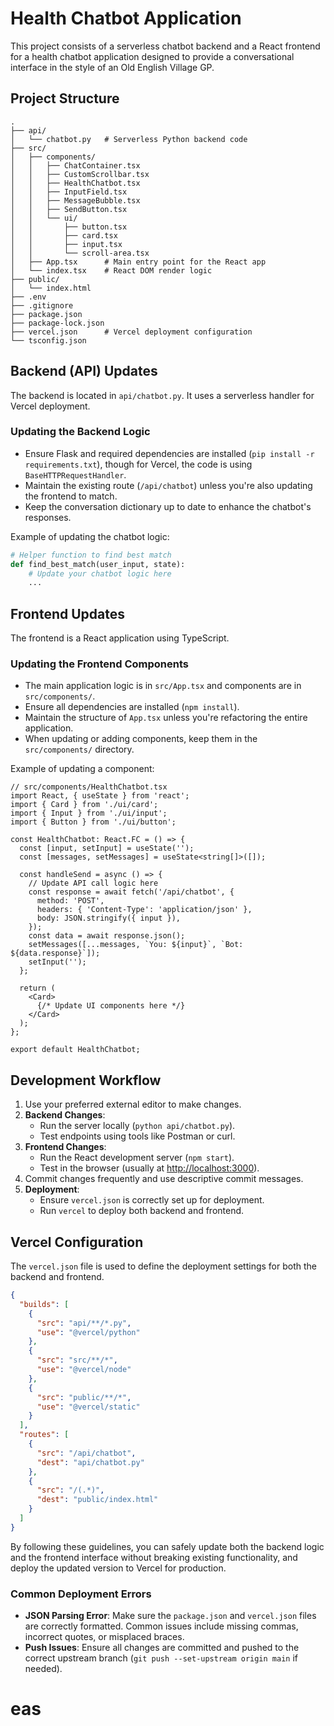 # Health Chatbot Application

This project consists of a serverless chatbot backend and a React frontend for a health chatbot application designed to provide a conversational interface in the style of an Old English Village GP.

## Project Structure

```
.
├── api/
│   └── chatbot.py   # Serverless Python backend code
├── src/
│   ├── components/
│   │   ├── ChatContainer.tsx
│   │   ├── CustomScrollbar.tsx
│   │   ├── HealthChatbot.tsx
│   │   ├── InputField.tsx
│   │   ├── MessageBubble.tsx
│   │   ├── SendButton.tsx
│   │   └── ui/
│   │       ├── button.tsx
│   │       ├── card.tsx
│   │       ├── input.tsx
│   │       └── scroll-area.tsx
│   ├── App.tsx      # Main entry point for the React app
│   └── index.tsx    # React DOM render logic
├── public/
│   └── index.html
├── .env
├── .gitignore
├── package.json
├── package-lock.json
├── vercel.json      # Vercel deployment configuration
└── tsconfig.json
```

## Backend (API) Updates

The backend is located in `api/chatbot.py`. It uses a serverless handler for Vercel deployment.

### Updating the Backend Logic

- Ensure Flask and required dependencies are installed (`pip install -r requirements.txt`), though for Vercel, the code is using `BaseHTTPRequestHandler`.
- Maintain the existing route (`/api/chatbot`) unless you're also updating the frontend to match.
- Keep the conversation dictionary up to date to enhance the chatbot's responses.

Example of updating the chatbot logic:

```python
# Helper function to find best match
def find_best_match(user_input, state):
    # Update your chatbot logic here
    ...
```

## Frontend Updates

The frontend is a React application using TypeScript.

### Updating the Frontend Components

- The main application logic is in `src/App.tsx` and components are in `src/components/`.
- Ensure all dependencies are installed (`npm install`).
- Maintain the structure of `App.tsx` unless you're refactoring the entire application.
- When updating or adding components, keep them in the `src/components/` directory.

Example of updating a component:

```tsx
// src/components/HealthChatbot.tsx
import React, { useState } from 'react';
import { Card } from './ui/card';
import { Input } from './ui/input';
import { Button } from './ui/button';

const HealthChatbot: React.FC = () => {
  const [input, setInput] = useState('');
  const [messages, setMessages] = useState<string[]>([]);

  const handleSend = async () => {
    // Update API call logic here
    const response = await fetch('/api/chatbot', {
      method: 'POST',
      headers: { 'Content-Type': 'application/json' },
      body: JSON.stringify({ input }),
    });
    const data = await response.json();
    setMessages([...messages, `You: ${input}`, `Bot: ${data.response}`]);
    setInput('');
  };

  return (
    <Card>
      {/* Update UI components here */}
    </Card>
  );
};

export default HealthChatbot;
```

## Development Workflow

1. Use your preferred external editor to make changes.
2. **Backend Changes**:
   - Run the server locally (`python api/chatbot.py`).
   - Test endpoints using tools like Postman or curl.
3. **Frontend Changes**:
   - Run the React development server (`npm start`).
   - Test in the browser (usually at [http://localhost:3000](http://localhost:3000)).
4. Commit changes frequently and use descriptive commit messages.
5. **Deployment**:
   - Ensure `vercel.json` is correctly set up for deployment.
   - Run `vercel` to deploy both backend and frontend.

## Vercel Configuration

The `vercel.json` file is used to define the deployment settings for both the backend and frontend.

```json
{
  "builds": [
    {
      "src": "api/**/*.py",
      "use": "@vercel/python"
    },
    {
      "src": "src/**/*",
      "use": "@vercel/node"
    },
    {
      "src": "public/**/*",
      "use": "@vercel/static"
    }
  ],
  "routes": [
    {
      "src": "/api/chatbot",
      "dest": "api/chatbot.py"
    },
    {
      "src": "/(.*)",
      "dest": "public/index.html"
    }
  ]
}
```

By following these guidelines, you can safely update both the backend logic and the frontend interface without breaking existing functionality, and deploy the updated version to Vercel for production.

### Common Deployment Errors

- **JSON Parsing Error**: Make sure the `package.json` and `vercel.json` files are correctly formatted. Common issues include missing commas, incorrect quotes, or misplaced braces.
- **Push Issues**: Ensure all changes are committed and pushed to the correct upstream branch (`git push --set-upstream origin main` if needed).

# eas
